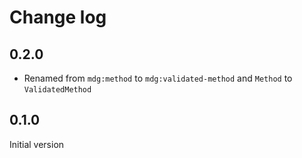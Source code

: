 # Change log

## 0.2.0

- Renamed from `mdg:method` to `mdg:validated-method` and `Method` to `ValidatedMethod`

## 0.1.0

Initial version
